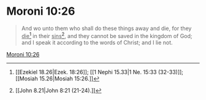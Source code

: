 # Moroni 10:26

> And wo unto them who shall do these things away and die, for they <u>die</u>[^a] in their <u>sins</u>[^b], and they cannot be saved in the kingdom of God; and I speak it according to the words of Christ; and I lie not.

[Moroni 10:26](https://www.churchofjesuschrist.org/study/scriptures/bofm/moro/10?lang=eng&id=p26#p26)


[^a]: [[Ezekiel 18.26|Ezek. 18:26]]; [[1 Nephi 15.33|1 Ne. 15:33 (32-33)]]; [[Mosiah 15.26|Mosiah 15:26.]]
[^b]: [[John 8.21|John 8:21 (21-24).]]
